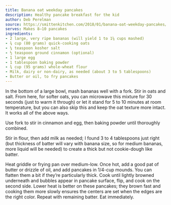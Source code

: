 ```yaml
---
title: Banana oat weekday pancakes
description: Healthy pancake breakfast for the kid
author: Deb Perelman
source: https://smittenkitchen.com/2018/01/banana-oat-weekday-pancakes/
serves: Makes 8–10 pancakes
ingredients:
- 2 large, very ripe bananas (will yield 1 to 1¼ cups mashed)
- ¾ cup (80 grams) quick-cooking oats
- ¼ teaspoon kosher salt
- ½ teaspoon ground cinnamon (optional)
- 1 large egg
- 1 tablespoon baking powder
- ¾ cup (95 grams) whole-wheat flour
- Milk, dairy or non-dairy, as needed (about 3 to 5 tablespoons)
- Butter or oil, to fry pancakes
---
```


In the bottom of a large bowl, mash bananas well with a fork. Stir in oats and salt. From here, for softer oats, you can microwave this mixture for 30 seconds (just to warm it through) or let it stand for 5 to 10 minutes at room temperature, but you can also skip this and keep the oat texture more intact. It works all of the above ways.

Use fork to stir in cinnamon and egg, then baking powder until thoroughly combined.

Stir in flour, then add milk as needed; I found 3 to 4 tablespoons just right (but thickness of batter will vary with banana size, so for medium bananas, more liquid will be needed) to create a thick but not cookie-dough like batter.

Heat griddle or frying pan over medium-low. Once hot, add a good pat of butter or drizzle of oil, and add pancakes in 1/4-cup mounds. You can flatten them a bit if they’re particularly thick. Cook until lightly browned underneath and bubbles appear in pancake surface, flip, and cook on the second side. Lower heat is better on these pancakes; they brown fast and cooking them more slowly ensures the centers are set when the edges are the right color. Repeat with remaining batter. Eat immediately.
